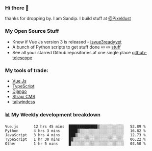 ### Hi there 👋

thanks for dropping by.
I am Sandip. I build stuff at [@Pixeldust](github.com/pixeldust-in/)

###  **My Open Source Stuff**

 - Know if Vue Js version 3 is released -  [isvue3readyyet](https://github.com/sandiprb/isvue3readyyet)
 - A bunch of Python scripts to get stuff done 💤 💤 [stuff](https://github.com/sandiprb/stuff)
 - See all your starred Github repositories at one single place [github-telescope](https://github.com/sandiprb/github-telescope)



###  **My tools of trade:**
 - [Vue Js](https://github.com/vuejs/vue/)
 - [TypeScript](https://github.com/microsoft/TypeScript)
 - [Django](github.com/django/django)
 - [Strapi CMS](github.com/strapi/strapi)
 - [tailwindcss](https://github.com/tailwindlabs/tailwindcss)


###  📊 **My Weekly development breakdown**
<!--START_SECTION:waka-->
```text
Vue.js       12 hrs 45 mins  █████████████▒░░░░░░░░░░░   52.89 % 
Python       4 hrs 3 mins    ████▒░░░░░░░░░░░░░░░░░░░░   16.82 % 
JavaScript   3 hrs 4 mins    ███▒░░░░░░░░░░░░░░░░░░░░░   12.73 % 
TypeScript   1 hr 30 mins    █▓░░░░░░░░░░░░░░░░░░░░░░░   06.22 % 
Other        1 hr 5 mins     █░░░░░░░░░░░░░░░░░░░░░░░░   04.50 % 
```
<!--END_SECTION:waka-->
